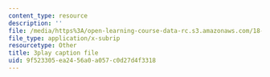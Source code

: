 ```yaml
---
content_type: resource
description: ''
file: /media/https%3A/open-learning-course-data-rc.s3.amazonaws.com/18-650-statistics-for-applications-fall-2016/9f523305ea2456a0a057c0d27d4f3318_bFZ-0FH5hfs.vtt
file_type: application/x-subrip
resourcetype: Other
title: 3play caption file
uid: 9f523305-ea24-56a0-a057-c0d27d4f3318
---
```

